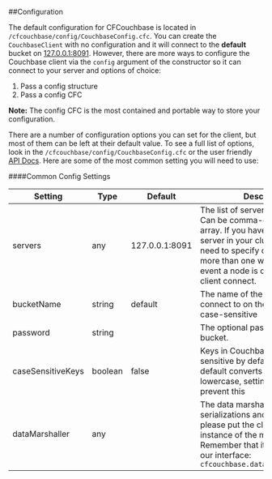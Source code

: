 ##Configuration

The default configuration for CFCouchbase is located in  `/cfcouchbase/config/CouchbaseConfig.cfc`.  You can create the `CouchbaseClient` with no configuration and it will connect to the **default** bucket on [127.0.0.1:8091](http://127.0.0.1:8091).  However, there are more ways to configure the Couchbase client via the `config` argument of the constructor so it can connect to your server and options of choice:

1. Pass a config structure
2. Pass a config CFC

**Note:** The config CFC is the most contained and portable way to store your configuration.

There are a number of configuration options you can set for the client, but most of them can be left at their default value.  To see a full list of options, look in the `/cfcouchbase/config/CouchbaseConfig.cfc` or the user friendly [API Docs](http://apidocs.ortussolutions.com/cfcouchbase/2.0.0).
Here are some of the most common setting you will need to use:

####Common Config Settings

| Setting | Type | Default | Description |
| -- | -- | -- | -- |
| servers           | any     | 127.0.0.1:8091 | The list of servers to connect to. Can be comma-delimited list or an array. If you have more than one server in your cluster, you only need to specify one, but adding more than one will help in the event a node is down when the client connect.  |
| bucketName        | string  | default        | The name of the bucket to connect to on the cluster. This is case-sensitive |
| password          | string  |                | The optional password of the bucket. |
| caseSensitiveKeys | boolean | false          | Keys in Couchbase are case sensitive by default, the SDK by default converts all keys to lowercase, setting this to *true* will prevent this |
| dataMarshaller    | any     |                | The data marshaller to use for serializations and deserializations, please put the class path or the instance of the marshaller to use. Remember that it must implement our interface: `cfcouchbase.data.IDataMarshaller` |




